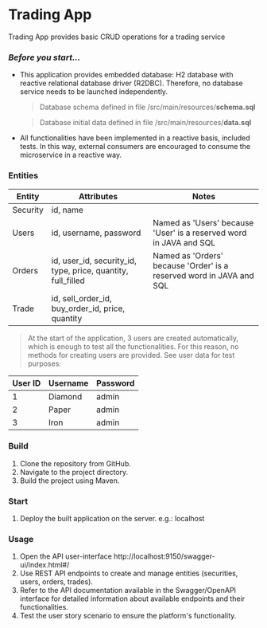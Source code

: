 # **Trading App**

Trading App provides basic CRUD operations for a trading service


### *Before you start...*
- This application provides embedded database: H2 database with reactive relational database driver (R2DBC). Therefore, no database service needs to be launched independently.
  > Database schema defined in file /src/main/resources/**schema.sql**

  > Database initial data defined in file /src/main/resources/**data.sql**
- All functionalities have been implemented in a reactive basis, included tests. In this way, external consumers are encouraged to consume the microservice in a reactive way.

### Entities

| Entity    | Attributes                                    | Notes        |
|-----------|-----------------------------------------------|--------------|
| Security  | id, name                                      |              |
| Users      | id, username, password                        |  Named as 'Users' because 'User' is a reserved word in JAVA and SQL            |
| Orders     | id, user_id, security_id, type, price, quantity, full_filled |     Named as 'Orders' because 'Order' is a reserved word in JAVA and SQL         |
| Trade     | id, sell_order_id, buy_order_id, price, quantity  |              |

> At the start of the application, 3 users are created automatically, which is enough to test all the functionalities. For this reason, no methods for creating users are provided. See user data for test purposes:

| User ID | Username | Password |
|---------|----------|----------|
| 1       | Diamond  | admin    |
| 2       | Paper    | admin    |
| 3       | Iron     | admin    |

### Build

1. Clone the repository from GitHub.
2. Navigate to the project directory.
3. Build the project using Maven.

### Start

1. Deploy the built application on the server. e.g.: localhost

### Usage
1. Open the API user-interface http://localhost:9150/swagger-ui/index.html#/
2. Use REST API endpoints to create and manage entities (securities, users, orders, trades).
3. Refer to the API documentation available in the Swagger/OpenAPI interface for detailed information about available endpoints and their functionalities.
4. Test the user story scenario to ensure the platform's functionality.

